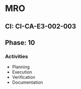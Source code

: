# MRO

## CI: CI-CA-E3-002-003
## Phase: 10

### Activities
- Planning
- Execution
- Verification
- Documentation
